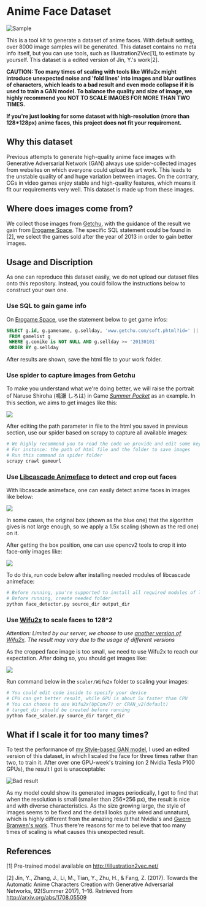 # Anime Face Dataset

![Sample](assets/preview.png)

This is a tool kit to generate a dataset of anime faces. With default setting, over 8000 image samples will be generated. This dataset contains no meta info itself, but you can use tools, such as Illustration2Vec[1], to estimate by yourself. This dataset is a edited version of Jin, Y.'s work[2].

**CAUTION: Too many times of scaling with tools like Wifu2x might introduce unexpected noise and 'fold lines' into images and blur outlines of characters, which leads to a bad result and even mode collapse if it is used to train a GAN model. To balance the quality and size of image, we highly recommend you NOT TO SCALE IMAGES FOR MORE THAN TWO TIMES.**

**If you're just looking for some dataset with high-resolution (more than 128\*128px) anime faces, this project does not fit your requirement.**

## Why this dataset

Previous attempts to generate high-quality anime face images with Generative Adversarial Network (GAN) always use spider-collected images from websites on which everyone could upload its art work. This leads to the unstable quality of and huge variation between images. On the contrary, CGs in video games enjoy stable and high-quality features, which means it fit our requirements very well. This dataset is made up from these images.

## Where does images come from?

We collect those images from [Getchu](http://www.getchu.com), with the guidance of the result we gain from [Erogame Space](http://erogamescape.dyndns.org/~ap2/ero/toukei_kaiseki/sql_for_erogamer_form.php). The specific SQL statement could be found in [2], we select the games sold after the year of 2013 in order to gain better images.

## Usage and Discription

As one can reproduce this dataset easily, we do not upload our dataset files onto this repository. Instead, you could follow the instructions below to construct your own one.

### Use SQL to gain game info

On [Erogame Space](http://erogamescape.dyndns.org/~ap2/ero/toukei_kaiseki/sql_for_erogamer_form.php), use the statement below to get game infos:

```SQL
SELECT g.id, g.gamename, g.sellday, 'www.getchu.com/soft.phtml?id=' || g.comike as links
 FROM gamelist g
 WHERE g.comike is NOT NULL AND g.sellday >= '20130101'
 ORDER BY g.sellday
```

After results are shown, save the html file to your work folder.

### Use spider to capture images from Getchu

To make you understand what we're doing better, we will raise the portrait of Naruse Shiroha (鳴瀨 しろは) in Game [*Summer Pocket*](http://www.getchu.com/soft.phtml?id=989183) as an example. In this section, we aims to get images like this:

![](assets/shiroha.jpg)

After editing the path parameter in file to the html you saved in previous section, use our spider based on scrapy to capture all available images:

```bash
# We highly recommend you to read the code we provide and edit some key parameters before using
# For instance: the path of html file and the folder to save images
# Run this command in spider folder
scrapy crawl gameurl
```

### Use [Libcascade Animeface](https://github.com/nagadomi/lbpcascade_animeface) to detect and crop out faces

With libcascade animeface, one can easily detect anime faces in images like below:

![](assets/detected.png)

In some cases, the original box (shown as the blue one) that the algorithm gives is not large enough, so we apply a 1.5x scaling (shown as the red one) on it.

After getting the box position, one can use opencv2 tools to crop it into face-only images like:

![](assets/cropped.png)

To do this, run code below after installing needed modules of libcascade animeface:

```bash
# Before running, you're supported to install all required modules of libcascade animeface
# Before running, create needed folder
python face_detector.py source_dir output_dir
```

### Use [Wifu2x](https://github.com/nagadomi/waifu2x) to scale faces to 128^2

*Attention: Limited by our server, we choose to use [another version of Wifu2x](https://github.com/yu45020/Waifu2x). The result may vary due to the usage of different versions*

As the cropped face image is too small, we need to use Wifu2x to reach our expectation. After doing so, you should get images like:

![](assets/result.png)

Run command below in the `scaler/Wifu2x` folder to scaling your images:

```bash
# You could edit code inside to specify your device
# CPU can get better result, while GPU is about 5x faster than CPU
# You can choose to use Wifu2x(UpConv7) or CRAN_v2(default)
# target_dir should be created before running
python face_scaler.py source_dir target_dir
```

## What if I scale it for too many times?

To test the performance of [my Style-based GAN model](https://github.com/SiskonEmilia/StyleGAN-PyTorch), I used an edited version of this dataset, in which I scaled the face for three times rather than two, to train it. After over one GPU-week's training (on 2 Nvidia Tesla P100 GPUs), the result I got is unacceptable:

![Bad result](assets/badresult.png)

As my model could show its generated images periodically, I got to find that when the resolution is small (smaller than 256\*256 px), the result is nice and with diverse characteristics. As the size growing large, the style of images seems to be fixed and the detail looks quite wired and unnatural, which is highly different from the amazing result that Nvidia's and [Gwern Branwen's work](https://www.gwern.net/TWDNE#). Thus there're reasons for me to believe that too many times of scaling is what causes this unexpected result.

## References

[1] Pre-trained model available on http://illustration2vec.net/

[2] Jin, Y., Zhang, J., Li, M., Tian, Y., Zhu, H., & Fang, Z. (2017). Towards the Automatic Anime Characters Creation with Generative Adversarial Networks, 92(Summer 2017), 1–16. Retrieved from http://arxiv.org/abs/1708.05509